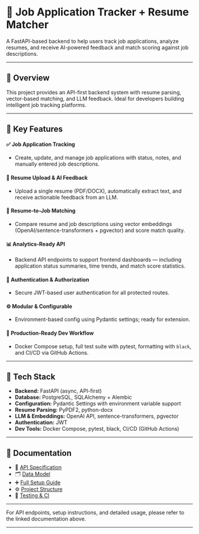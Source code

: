 # 📂 Job Application Tracker + Resume Matcher

A FastAPI-based backend to help users track job applications, analyze resumes, and receive AI-powered feedback and match scoring against job descriptions.

---

## 🎯 Overview

This project provides an API-first backend system with resume parsing, vector-based matching, and LLM feedback. Ideal for developers building intelligent job tracking platforms.

---

## 🚀 Key Features

#### ✅ Job Application Tracking

- Create, update, and manage job applications with status, notes, and manually entered job descriptions.

#### 📄 Resume Upload & AI Feedback

- Upload a single resume (PDF/DOCX), automatically extract text, and receive actionable feedback from an LLM.

#### 🤖 Resume-to-Job Matching

- Compare resume and job descriptions using vector embeddings (OpenAI/sentence-transformers + pgvector) and score match quality.

#### 📊 Analytics-Ready API

- Backend API endpoints to support frontend dashboards — including application status summaries, time trends, and match score statistics.

#### 🔐 Authentication & Authorization

- Secure JWT-based user authentication for all protected routes.

#### ⚙️ Modular & Configurable

- Environment-based config using Pydantic settings; ready for extension.

#### 🧪 Production-Ready Dev Workflow

- Docker Compose setup, full test suite with pytest, formatting with `black`, and CI/CD via GitHub Actions.

---

## 🧰 Tech Stack

- **Backend:** FastAPI (async, API-first)
- **Database:** PostgreSQL, SQLAlchemy + Alembic
- **Configuration:** Pydantic Settings with environment variable support
- **Resume Parsing:** PyPDF2, python-docx
- **LLM & Embeddings:** OpenAI API, sentence-transformers, pgvector
- **Authentication:** JWT
- **Dev Tools:** Docker Compose, pytest, black, CI/CD (GitHub Actions)

---

## 📄 Documentation

- 📑 [API Specification](docs/API_SPEC.md)
- 🗂️ [Data Model](docs/DATA_MODEL.md)
- ➕ [Full Setup Guide](docs/SETUP.md)
- ⚙️ [Project Structure](docs/PROJECT_STRUCTURE.md)
- 🧪 [Testing & CI](docs/TESTING.md)

---

For API endpoints, setup instructions, and detailed usage, please refer to the linked documentation above.

---
